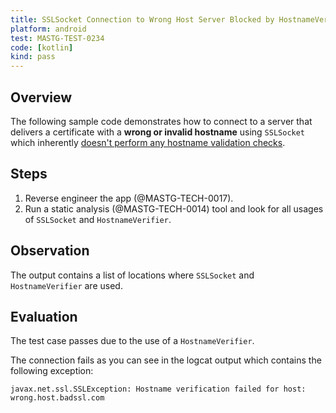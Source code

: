 ```yaml
---
title: SSLSocket Connection to Wrong Host Server Blocked by HostnameVerifier
platform: android
test: MASTG-TEST-0234
code: [kotlin]
kind: pass
---
```


## Overview

The following sample code demonstrates how to connect to a server that delivers a certificate with a **wrong or invalid hostname** using `SSLSocket` which inherently [doesn't perform any hostname validation checks](https://developer.android.com/training/articles/security-ssl.html#WarningsSslSocket).


## Steps

1. Reverse engineer the app (@MASTG-TECH-0017).
2. Run a static analysis (@MASTG-TECH-0014) tool and look for all usages of `SSLSocket` and `HostnameVerifier`.

## Observation

The output contains a list of locations where `SSLSocket` and `HostnameVerifier` are used.

## Evaluation

The test case passes due to the use of a `HostnameVerifier`.

The connection fails as you can see in the logcat output which contains the following exception:

```plaintext
javax.net.ssl.SSLException: Hostname verification failed for host: wrong.host.badssl.com
```
